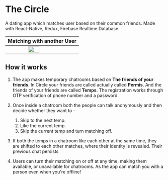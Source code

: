 # The Circle
A dating app which matches user based on their common friends.
Made with React-Native, Redux, Firebase Realtime Database.

Matching with another User | 
-------------------------------------------------- |
<img src="https://github.com/shaurya2612/TheCircle/blob/main/CircleMatching.gif" width=40% height=40% style="display:block;margin:auto;"> |
## How it works
1. The app makes temporary chatrooms based on **The friends of your friends**. In Circle your friends are called actually called **Permis**. And the friends of your friends are called **Temps**. The registration works through OTP verification of phone number and a password.

2. Once inside a chatroom both the people can talk anonymously and then decide whether they want to -
    1. Skip to the next temp.
    2. Like the current temp.
    3. Skip the current temp and turn matching off.
    
3. If both the temps in a chatroom like each other at the same time, they are shifted to each other matches, where their identity is revealed. Their previous chat persists

4. Users can turn their matching on or off at any time, making them available, or unavailable for chatrooms. As the app can match you with a person even when you're offline!






